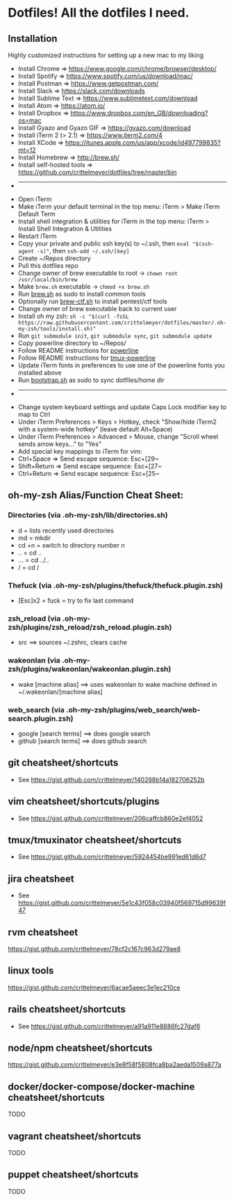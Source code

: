 # Dotfiles! All the dotfiles I need.

## Installation
Highly customized instructions for setting up a new mac to my liking

* Install Chrome               => https://www.google.com/chrome/browser/desktop/
* Install Spotify              => https://www.spotify.com/us/download/mac/
* Install Postman              => https://www.getpostman.com/
* Install Slack                => https://slack.com/downloads
* Install Sublime Text         => https://www.sublimetext.com/download
* Install Atom                 => https://atom.io/
* Install Dropbox              => https://www.dropbox.com/en_GB/downloading?os=mac
* Install Gyazo and Gyazo GIF  => https://gyazo.com/download
* Install iTerm 2 (> 2.1)      => https://www.iterm2.com/4
* Install XCode                => https://itunes.apple.com/us/app/xcode/id497799835?mt=12
* Install Homebrew             => http://brew.sh/
* Install self-hosted tools    => https://github.com/crittelmeyer/dotfiles/tree/master/bin
* -----
* Open iTerm
* Make iTerm your default terminal in the top menu: iTerm > Make iTerm Default Term
* Install shell integration & utilities for iTerm in the top menu: iTerm > Install Shell Integration & Utilities
* Restart iTerm
* Copy your private and public ssh key(s) to ~/.ssh, then `eval "$(ssh-agent -s)"`, then `ssh-add ~/.ssh/[key]`
* Create ~/Repos directory
* Pull this dotfiles repo
* Change owner of brew executable to root -> `chown root /usr/local/bin/brew`
* Make `brew.sh` executable -> `chmod +x brew.sh`
* Run [brew.sh](https://github.com/crittelmeyer/dotfiles/blob/master/brew.sh) as sudo to install common tools
* Optionally run [brew-ctf.sh](https://github.com/crittelmeyer/dotfiles/blob/master/brew-ctf.sh) to install pentest/ctf tools
* Change owner of brew executable back to current user
* Install oh my zsh: `sh -c "$(curl -fsSL https://raw.githubusercontent.com/crittelmeyer/dotfiles/master/.oh-my-zsh/tools/install.sh)"`
* Run `git submodule init`, `git submodule sync`, `git submodule update`
* Copy powerline directory to ~/Repos/
* Follow README instructions for [powerline](https://github.com/crittelmeyer/dotfiles/tree/master/powerline)
* Follow README instructions for [tmux-powerline](https://github.com/crittelmeyer/dotfiles/tree/master/tmux-powerline)
* Update iTerm fonts in preferences to use one of the powerline fonts you installed above
* Run [bootstrap.sh](https://github.com/crittelmeyer/dotfiles/blob/master/bootstrap.sh) as sudo to sync dotfiles/home dir
* -----
* Change system keyboard settings and update Caps Lock modifier key to map to Ctrl
* Under iTerm Preferences > Keys > Hotkey, check "Show/hide iTerm2 with a system-wide hotkey" (leave default Alt+Space)
* Under iTerm Preferences > Advanced > Mouse, change "Scroll wheel sends arrow keys..." to "Yes"
* Add special key mappings to iTerm for vim:
*   Ctrl+Space     => Send escape sequence: Esc+[29~
*   Shift+Return   => Send escape sequence: Esc+[27~
*   Ctrl+Return    => Send escape sequence: Esc+[25~

## oh-my-zsh Alias/Function Cheat Sheet:

### Directories (via .oh-my-zsh/lib/directories.sh)
* d      =  lists recently used directories
* md     =  mkdir
* cd +n	 =  switch to directory number n
* ..     =  cd ..
* ...    =  cd ../..
* /      =  cd /

### Thefuck (via .oh-my-zsh/plugins/thefuck/thefuck.plugin.zsh)
* [Esc]x2 = fuck = try to fix last command

### zsh_reload (via .oh-my-zsh/plugins/zsh_reload/zsh_reload.plugin.zsh)
* src  ==> sources ~/.zshrc, clears cache

### wakeonlan (via .oh-my-zsh/plugins/wakeonlan/wakeonlan.plugin.zsh)
* wake [machine alias]  ==> uses wakeonlan to wake machine defined in ~/.wakeonlan/[machine alias]

### web_search (via .oh-my-zsh/plugins/web_search/web-search.plugin.zsh)
* google [search terms]  ==> does google search
* github [search terms]  ==> does github search

## git cheatsheet/shortcuts
* See https://gist.github.com/crittelmeyer/140288b14a182706252b

## vim cheatsheet/shortcuts/plugins
* See https://gist.github.com/crittelmeyer/206caffcb860e2ef4052

## tmux/tmuxinator cheatsheet/shortcuts
* See https://gist.github.com/crittelmeyer/5924454be991ed61d6d7

## jira cheatsheet
* See https://gist.github.com/crittelmeyer/5e1c43f058c03940f569715d99639f47

## rvm cheatsheet
https://gist.github.com/crittelmeyer/78cf2c167c963d279ae8

## linux tools
https://gist.github.com/crittelmeyer/6acae5aeec3e1ec210ce

## rails cheatsheet/shortcuts
* See https://gist.github.com/crittelmeyer/a91a911e8886fc27daf6

## node/npm cheatsheet/shortcuts
https://gist.github.com/crittelmeyer/e3e8f58f5808fca8ba2aeda1509a877a

## docker/docker-compose/docker-machine cheatsheet/shortcuts
TODO

## vagrant cheatsheet/shortcuts
TODO

## puppet cheatsheet/shortcuts
TODO
